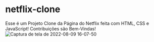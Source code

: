 
# netflix-clone
Esse é um Projeto Clone da Página do Netflix feita com HTML, CSS e JavaScript!
Contribuições são Bem-Vindas!
![Captura de tela de 2022-08-09 16-07-50](https://user-images.githubusercontent.com/83819385/183741321-bc8d766e-90c3-4765-9186-6febdb78104e.png)
